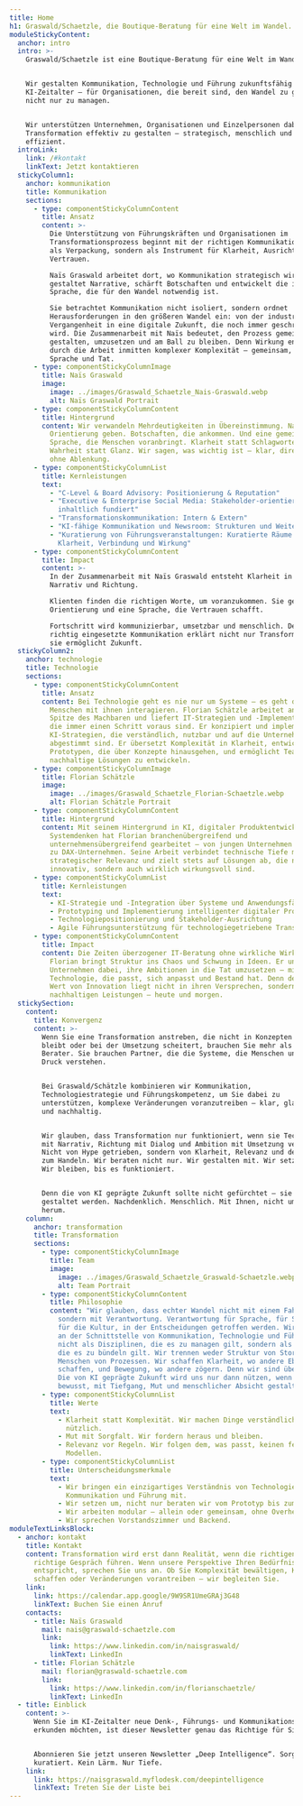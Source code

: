 ```yaml
---
title: Home
h1: Graswald/Schaetzle, die Boutique-Beratung für eine Welt im Wandel.
moduleStickyContent:
  anchor: intro
  intro: >-
    Graswald/Schaetzle ist eine Boutique-Beratung für eine Welt im Wandel.


    Wir gestalten Kommunikation, Technologie und Führung zukunftsfähig für das
    KI-Zeitalter – für Organisationen, die bereit sind, den Wandel zu gestalten,
    nicht nur zu managen.


    Wir unterstützen Unternehmen, Organisationen und Einzelpersonen dabei,
    Transformation effektiv zu gestalten – strategisch, menschlich und
    effizient.
  introLink:
    link: /#kontakt
    linkText: Jetzt kontaktieren
  stickyColumn1:
    anchor: kommunikation
    title: Kommunikation
    sections:
      - type: componentStickyColumnContent
        title: Ansatz
        content: >-
          Die Unterstützung von Führungskräften und Organisationen im
          Transformationsprozess beginnt mit der richtigen Kommunikation – nicht
          als Verpackung, sondern als Instrument für Klarheit, Ausrichtung und
          Vertrauen.  

          Naïs Graswald arbeitet dort, wo Kommunikation strategisch wird: Sie
          gestaltet Narrative, schärft Botschaften und entwickelt die interne
          Sprache, die für den Wandel notwendig ist.  

          Sie betrachtet Kommunikation nicht isoliert, sondern ordnet
          Herausforderungen in den größeren Wandel ein: von der industriellen
          Vergangenheit in eine digitale Zukunft, die noch immer geschrieben
          wird. Die Zusammenarbeit mit Naïs bedeutet, den Prozess gemeinsam zu
          gestalten, umzusetzen und am Ball zu bleiben. Denn Wirkung entsteht
          durch die Arbeit inmitten komplexer Komplexität – gemeinsam, in
          Sprache und Tat.
      - type: componentStickyColumnImage
        title: Naïs Graswald
        image:
          image: ../images/Graswald_Schaetzle_Nais-Graswald.webp
          alt: Naïs Graswald Portrait
      - type: componentStickyColumnContent
        title: Hintergrund
        content: Wir verwandeln Mehrdeutigkeiten in Übereinstimmung. Narrative, die
          Orientierung geben. Botschaften, die ankommen. Und eine gemeinsame
          Sprache, die Menschen voranbringt. Klarheit statt Schlagworte.
          Wahrheit statt Glanz. Wir sagen, was wichtig ist – klar, direkt und
          ohne Ablenkung.
      - type: componentStickyColumnList
        title: Kernleistungen
        text:
          - "C-Level & Board Advisory: Positionierung & Reputation"
          - "Executive & Enterprise Social Media: Stakeholder-orientiert &
            inhaltlich fundiert"
          - "Transformationskommunikation: Intern & Extern"
          - "KI-fähige Kommunikation und Newsroom: Strukturen und Weiterbildung"
          - "Kuratierung von Führungsveranstaltungen: Kuratierte Räume für
            Klarheit, Verbindung und Wirkung"
      - type: componentStickyColumnContent
        title: Impact
        content: >-
          In der Zusammenarbeit mit Naïs Graswald entsteht Klarheit in Führung,
          Narrativ und Richtung.  

          Klienten finden die richtigen Worte, um voranzukommen. Sie gewinnen
          Orientierung und eine Sprache, die Vertrauen schafft.  

          Fortschritt wird kommunizierbar, umsetzbar und menschlich. Denn
          richtig eingesetzte Kommunikation erklärt nicht nur Transformation –
          sie ermöglicht Zukunft.
  stickyColumn2:
    anchor: technologie
    title: Technologie
    sections:
      - type: componentStickyColumnContent
        title: Ansatz
        content: Bei Technologie geht es nie nur um Systeme – es geht darum, wie
          Menschen mit ihnen interagieren. Florian Schätzle arbeitet an der
          Spitze des Machbaren und liefert IT-Strategien und -Implementierungen,
          die immer einen Schritt voraus sind. Er konzipiert und implementiert
          KI-Strategien, die verständlich, nutzbar und auf die Unternehmensziele
          abgestimmt sind. Er übersetzt Komplexität in Klarheit, entwickelt
          Prototypen, die über Konzepte hinausgehen, und ermöglicht Teams,
          nachhaltige Lösungen zu entwickeln.
      - type: componentStickyColumnImage
        title: Florian Schätzle
        image:
          image: ../images/Graswald_Schaetzle_Florian-Schaetzle.webp
          alt: Florian Schätzle Portrait
      - type: componentStickyColumnContent
        title: Hintergrund
        content: Mit seinem Hintergrund in KI, digitaler Produktentwicklung und
          Systemdenken hat Florian branchenübergreifend und
          unternehmensübergreifend gearbeitet – von jungen Unternehmen bis hin
          zu DAX-Unternehmen. Seine Arbeit verbindet technische Tiefe mit
          strategischer Relevanz und zielt stets auf Lösungen ab, die nicht nur
          innovativ, sondern auch wirklich wirkungsvoll sind.
      - type: componentStickyColumnList
        title: Kernleistungen
        text:
          - KI-Strategie und -Integration über Systeme und Anwendungsfälle hinweg
          - Prototyping und Implementierung intelligenter digitaler Produkte
          - Technologiepositionierung und Stakeholder-Ausrichtung
          - Agile Führungsunterstützung für technologiegetriebene Transformation
      - type: componentStickyColumnContent
        title: Impact
        content: Die Zeiten überzogener IT-Beratung ohne wirkliche Wirkung sind vorbei.
          Florian bringt Struktur ins Chaos und Schwung in Ideen. Er unterstützt
          Unternehmen dabei, ihre Ambitionen in die Tat umzusetzen – mit
          Technologie, die passt, sich anpasst und Bestand hat. Denn der wahre
          Wert von Innovation liegt nicht in ihren Versprechen, sondern in ihren
          nachhaltigen Leistungen – heute und morgen.
  stickySection:
    content:
      title: Konvergenz
      content: >-
        Wenn Sie eine Transformation anstreben, die nicht in Konzepten stecken
        bleibt oder bei der Umsetzung scheitert, brauchen Sie mehr als einen
        Berater. Sie brauchen Partner, die die Systeme, die Menschen und den
        Druck verstehen.


        Bei Graswald/Schätzle kombinieren wir Kommunikation,
        Technologiestrategie und Führungskompetenz, um Sie dabei zu
        unterstützen, komplexe Veränderungen voranzutreiben – klar, glaubwürdig
        und nachhaltig.


        Wir glauben, dass Transformation nur funktioniert, wenn sie Technologie
        mit Narrativ, Richtung mit Dialog und Ambition mit Umsetzung verbindet.
        Nicht von Hype getrieben, sondern von Klarheit, Relevanz und dem Willen
        zum Handeln. Wir beraten nicht nur. Wir gestalten mit. Wir setzen um.
        Wir bleiben, bis es funktioniert.


        Denn die von KI geprägte Zukunft sollte nicht gefürchtet – sie sollte
        gestaltet werden. Nachdenklich. Menschlich. Mit Ihnen, nicht um Sie
        herum.
    column:
      anchor: transformation
      title: Transformation
      sections:
        - type: componentStickyColumnImage
          title: Team
          image:
            image: ../images/Graswald_Schaetzle_Graswald-Schaetzle.webp
            alt: Team Portrait
        - type: componentStickyColumnContent
          title: Philosophie
          content: "Wir glauben, dass echter Wandel nicht mit einem Fahrplan beginnt,
            sondern mit Verantwortung. Verantwortung für Sprache, für Systeme,
            für die Kultur, in der Entscheidungen getroffen werden. Wir arbeiten
            an der Schnittstelle von Kommunikation, Technologie und Führung –
            nicht als Disziplinen, die es zu managen gilt, sondern als Kräfte,
            die es zu bündeln gilt. Wir trennen weder Struktur von Story noch
            Menschen von Prozessen. Wir schaffen Klarheit, wo andere Ebenen
            schaffen, und Bewegung, wo andere zögern. Denn wir sind überzeugt:
            Die von KI geprägte Zukunft wird uns nur dann nützen, wenn wir sie
            bewusst, mit Tiefgang, Mut und menschlicher Absicht gestalten."
        - type: componentStickyColumnList
          title: Werte
          text:
            - Klarheit statt Komplexität. Wir machen Dinge verständlich und
              nützlich.
            - Mut mit Sorgfalt. Wir fordern heraus und bleiben.
            - Relevanz vor Regeln. Wir folgen dem, was passt, keinen festen
              Modellen.
        - type: componentStickyColumnList
          title: Unterscheidungsmerkmale
          text:
            - Wir bringen ein einzigartiges Verständnis von Technologie,
              Kommunikation und Führung mit.
            - Wir setzen um, nicht nur beraten wir vom Prototyp bis zum Prozess.
            - Wir arbeiten modular – allein oder gemeinsam, ohne Overhead.
            - Wir sprechen Vorstandszimmer und Backend.
moduleTextLinksBlock:
  - anchor: kontakt
    title: Kontakt
    content: Transformation wird erst dann Realität, wenn die richtigen Leute das
      richtige Gespräch führen. Wenn unsere Perspektive Ihren Bedürfnissen
      entspricht, sprechen Sie uns an. Ob Sie Komplexität bewältigen, Klarheit
      schaffen oder Veränderungen vorantreiben – wir begleiten Sie.
    link:
      link: https://calendar.app.google/9W9SR1UmeGRAj3G48
      linkText: Buchen Sie einen Anruf
    contacts:
      - title: Naïs Graswald
        mail: nais@graswald-schaetzle.com
        link:
          link: https://www.linkedin.com/in/naisgraswald/
          linkText: LinkedIn
      - title: Florian Schätzle
        mail: florian@graswald-schaetzle.com
        link:
          link: https://www.linkedin.com/in/florianschaetzle/
          linkText: LinkedIn
  - title: Einblick
    content: >-
      Wenn Sie im KI-Zeitalter neue Denk-, Führungs- und Kommunikationswege
      erkunden möchten, ist dieser Newsletter genau das Richtige für Sie.


      Abonnieren Sie jetzt unseren Newsletter „Deep Intelligence“. Sorgfältig
      kuratiert. Kein Lärm. Nur Tiefe.
    link:
      link: https://naisgraswald.myflodesk.com/deepintelligence
      linkText: Treten Sie der Liste bei
---
```

